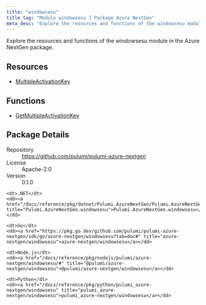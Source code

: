 ```yaml
---
title: "windowsesu"
title_tag: "Module windowsesu | Package Azure NextGen"
meta_desc: "Explore the resources and functions of the windowsesu module in the Azure NextGen package."
---
```


<!-- WARNING: this file was generated by Pulumi Docs Generator. -->
<!-- Do not edit by hand unless you're certain you know what you are doing! -->

Explore the resources and functions of the windowsesu module in the Azure NextGen package.

<h2 id="resources">Resources</h2>
<ul class="api">
    <li><a href="multipleactivationkey" title="MultipleActivationKey"><span class="symbol resource"></span>MultipleActivationKey</a></li>
</ul>

<h2 id="functions">Functions</h2>
<ul class="api">
    <li><a href="getmultipleactivationkey" title="GetMultipleActivationKey"><span class="symbol function"></span>GetMultipleActivationKey</a></li>
</ul>

<h2 id="package-details">Package Details</h2>
<dl class="package-details">
	<dt>Repository</dt>
	<dd><a href="https://github.com/pulumi/pulumi-azure-nextgen">https://github.com/pulumi/pulumi-azure-nextgen</a></dd>
	<dt>License</dt>
	<dd>Apache-2.0</dd>
	<dt>Version</dt>
	<dd>0.1.0</dd>
</dl>



<dl class="tabular">

    <dt>.NET</dt>
    <dd><a href="/docs/reference/pkg/dotnet/Pulumi.AzureNextGen/Pulumi.AzureNextGen.windowsesu.html" title="Pulumi.AzureNextGen.windowsesu">Pulumi.AzureNextGen.windowsesu</a></dd>

    <dt>Go</dt>
    <dd><a href="https://pkg.go.dev/github.com/pulumi/pulumi-azure-nextgen/sdk/go/azure-nextgen/windowsesu?tab=doc#" title="azure-nextgen/windowsesu">azure-nextgen/windowsesu</a></dd>

    <dt>Node.js</dt>
    <dd><a href="/docs/reference/pkg/nodejs/pulumi/azure-nextgen/windowsesu/#" title="@pulumi/azure-nextgen/windowsesu">@pulumi/azure-nextgen/windowsesu</a></dd>

    <dt>Python</dt>
    <dd><a href="/docs/reference/pkg/python/pulumi_azure-nextgen/windowsesu" title="pulumi_azure-nextgen/windowsesu">pulumi_azure-nextgen/windowsesu</a></dd>

</dl>

